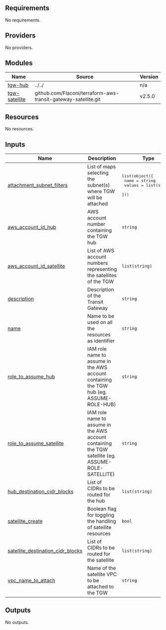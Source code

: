 <!-- BEGINNING OF PRE-COMMIT-TERRAFORM DOCS HOOK -->
## Requirements

No requirements.

## Providers

No providers.

## Modules

| Name | Source | Version |
|------|--------|---------|
| <a name="module_tgw-hub"></a> [tgw-hub](#module\_tgw-hub) | ../../ | n/a |
| <a name="module_tgw-satellite"></a> [tgw-satellite](#module\_tgw-satellite) | github.com/Flaconi/terraform-aws-transit-gateway-satellite.git | v2.5.0 |

## Resources

No resources.

## Inputs

| Name | Description | Type | Default | Required |
|------|-------------|------|---------|:--------:|
| <a name="input_attachment_subnet_filters"></a> [attachment\_subnet\_filters](#input\_attachment\_subnet\_filters) | List of maps selecting the subnet(s) where TGW will be attached | <pre>list(object({<br>    name   = string<br>    values = list(string)<br>  }))</pre> | n/a | yes |
| <a name="input_aws_account_id_hub"></a> [aws\_account\_id\_hub](#input\_aws\_account\_id\_hub) | AWS account number containing the TGW hub | `string` | n/a | yes |
| <a name="input_aws_account_id_satellite"></a> [aws\_account\_id\_satellite](#input\_aws\_account\_id\_satellite) | List of AWS account numbers representing the satellites of the TGW | `list(string)` | n/a | yes |
| <a name="input_description"></a> [description](#input\_description) | Description of the Transit Gateway | `string` | n/a | yes |
| <a name="input_name"></a> [name](#input\_name) | Name to be used on all the resources as identifier | `string` | n/a | yes |
| <a name="input_role_to_assume_hub"></a> [role\_to\_assume\_hub](#input\_role\_to\_assume\_hub) | IAM role name to assume in the AWS account containing the TGW hub (eg. ASSUME-ROLE-HUB) | `string` | n/a | yes |
| <a name="input_role_to_assume_satellite"></a> [role\_to\_assume\_satellite](#input\_role\_to\_assume\_satellite) | IAM role name to assume in the AWS account containing the TGW satellite (eg. ASSUME-ROLE-SATELLITE) | `string` | n/a | yes |
| <a name="input_hub_destination_cidr_blocks"></a> [hub\_destination\_cidr\_blocks](#input\_hub\_destination\_cidr\_blocks) | List of CIDRs to be routed for the hub | `list(string)` | `[]` | no |
| <a name="input_satellite_create"></a> [satellite\_create](#input\_satellite\_create) | Boolean flag for toggling the handling of satellite resources | `bool` | `false` | no |
| <a name="input_satellite_destination_cidr_blocks"></a> [satellite\_destination\_cidr\_blocks](#input\_satellite\_destination\_cidr\_blocks) | List of CIDRs to be routed for the satellite | `list(string)` | `[]` | no |
| <a name="input_vpc_name_to_attach"></a> [vpc\_name\_to\_attach](#input\_vpc\_name\_to\_attach) | Name of the satellite VPC to be attached to the TGW | `string` | `""` | no |

## Outputs

No outputs.

<!-- END OF PRE-COMMIT-TERRAFORM DOCS HOOK -->
